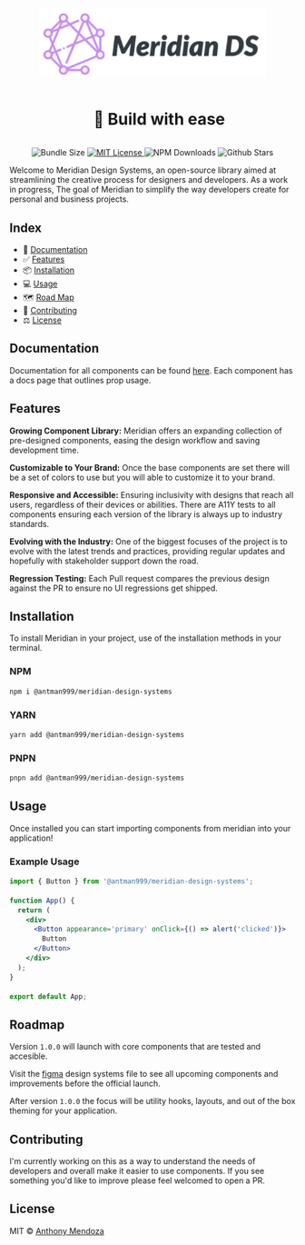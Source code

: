 <p align="center">
  <a href="https://github.com/antman999/meridian-design-systems">
    <img src="https://raw.githubusercontent.com/antman999/meridian-design-systems/main/public/small-logo.png?raw=true" alt="MD logo" width="400" />
  </a>
</p>

<div id="user-content-toc" align="center">
  <ul>
    <summary><h1 style="display: inline-block;">🌌 Build with ease</h1></summary>
  </ul>
</div>

<p align="center">
  <img alt="Bundle Size" src="https://img.shields.io/bundlephobia/minzip/%40antman999%2Fmeridian-design-systems"/>
  <a href="https://github.com/antman999/meridian-design-systems/blob/main/LICENSE">
    <img alt="MIT License" src="https://img.shields.io/github/license/antman999/meridian-design-systems"/>
  </a>
  <img alt="NPM Downloads" src="https://img.shields.io/npm/dm/@antman999/meridian-design-systems.svg?style=flat"/>
  <img alt="Github Stars" src="https://badgen.net/github/stars/antman999/meridian-design-systems" />
</p>

Welcome to Meridian Design Systems, an open-source library aimed at streamlining the creative process for designers and developers. As a work in progress, The goal of Meridian to simplify the way developers create for personal and business projects.

## Index

- 📘 [Documentation](#documentation)
- ✅ [Features](#features)
- 📦 [Installation](#installation)
- 💻 [Usage](#usage)
- 🗺 [Road Map](#roadmap)
- 📝 [Contributing](#contributing)
- ⚖️ [License](#license)

## Documentation

Documentation for all components can be found [here](https://meridian-design-systems.vercel.app/?path=/docs/getting-started-overview--docs). Each component has a docs page that outlines prop usage.

## Features

**Growing Component Library:** Meridian offers an expanding collection of pre-designed components, easing the design workflow and saving development time.

**Customizable to Your Brand:** Once the base components are set there will be a set of colors to use but you will able to customize it to your brand.

**Responsive and Accessible:** Ensuring inclusivity with designs that reach all users, regardless of their devices or abilities. There are A11Y tests to all components ensuring each version of the library is always up to industry standards.

**Evolving with the Industry:** One of the biggest focuses of the project is to evolve with the latest trends and practices, providing regular updates and hopefully with stakeholder support down the road.

**Regression Testing:** Each Pull request compares the previous design against the PR to ensure no UI regressions get shipped.

## Installation

To install Meridian in your project, use of the installation methods in your terminal.

### NPM

```bash
npm i @antman999/meridian-design-systems
```

### YARN

```bash
yarn add @antman999/meridian-design-systems
```

### PNPN

```bash
pnpn add @antman999/meridian-design-systems
```

## Usage

Once installed you can start importing components from meridian into your application!

### Example Usage

```jsx live=false
import { Button } from '@antman999/meridian-design-systems';

function App() {
  return (
    <div>
      <Button appearance='primary' onClick={() => alert('clicked')}>
        Button
      </Button>
    </div>
  );
}

export default App;
```

## Roadmap

Version `1.0.0` will launch with core components that are tested and accesible.

Visit the [figma](https://www.figma.com/file/vCRXNSDZGDM8Wy3b9ztHQS/Meridian-UI-Design-Systems) design systems file to see all upcoming components and improvements before the official launch.

After version `1.0.0` the focus will be utility hooks, layouts, and out of the box theming for your application.

## Contributing

I'm currently working on this as a way to understand the needs of developers and overall make it easier to use components. If you see something you'd like to improve please feel welcomed to open a PR.

## License

MIT © [Anthony Mendoza](https://github.com/antman999)
